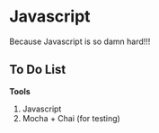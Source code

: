 # Javascript
Because Javascript is so damn hard!!!

## To Do List
__Tools__
1. Javascript
2. Mocha + Chai (for testing)
